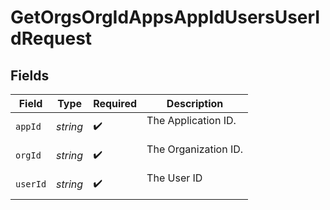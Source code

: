 # GetOrgsOrgIdAppsAppIdUsersUserIdRequest


## Fields

| Field                  | Type                   | Required               | Description            |
| ---------------------- | ---------------------- | ---------------------- | ---------------------- |
| `appId`                | *string*               | :heavy_check_mark:     | The Application ID.<br/><br/> |
| `orgId`                | *string*               | :heavy_check_mark:     | The Organization ID.<br/><br/> |
| `userId`               | *string*               | :heavy_check_mark:     | The User ID<br/><br/>  |